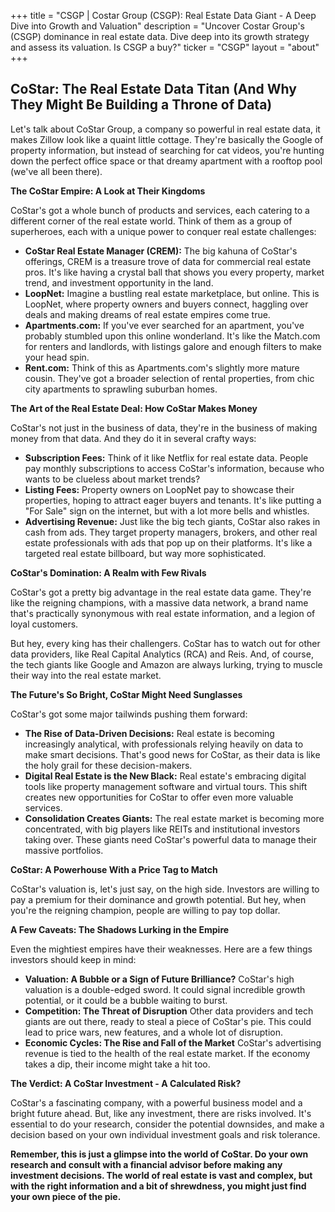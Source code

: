 +++
title = "CSGP |  Costar Group (CSGP): Real Estate Data Giant - A Deep Dive into Growth and Valuation"
description = "Uncover Costar Group's (CSGP) dominance in real estate data. Dive deep into its growth strategy and assess its valuation.  Is CSGP a buy?"
ticker = "CSGP"
layout = "about"
+++

        


## CoStar: The Real Estate Data Titan (And Why They Might Be Building a Throne of Data)

Let's talk about CoStar Group, a company so powerful in real estate data, it makes Zillow look like a quaint little cottage. They're basically the Google of property information, but instead of searching for cat videos, you're hunting down the perfect office space or that dreamy apartment with a rooftop pool (we've all been there).

**The CoStar Empire: A Look at Their Kingdoms**

CoStar's got a whole bunch of products and services, each catering to a different corner of the real estate world. Think of them as a group of superheroes, each with a unique power to conquer real estate challenges:

* **CoStar Real Estate Manager (CREM):** The big kahuna of CoStar's offerings, CREM is a treasure trove of data for commercial real estate pros. It's like having a crystal ball that shows you every property, market trend, and investment opportunity in the land.
* **LoopNet:** Imagine a bustling real estate marketplace, but online. This is LoopNet, where property owners and buyers connect, haggling over deals and making dreams of real estate empires come true.
* **Apartments.com:**  If you've ever searched for an apartment, you've probably stumbled upon this online wonderland. It's like the Match.com for renters and landlords, with listings galore and enough filters to make your head spin.
* **Rent.com:** Think of this as Apartments.com's slightly more mature cousin.  They've got a broader selection of rental properties, from chic city apartments to sprawling suburban homes.

**The Art of the Real Estate Deal: How CoStar Makes Money**

CoStar's not just in the business of data, they're in the business of making money from that data. And they do it in several crafty ways:

* **Subscription Fees:**  Think of it like Netflix for real estate data. People pay monthly subscriptions to access CoStar's information, because who wants to be clueless about market trends?
* **Listing Fees:**  Property owners on LoopNet pay to showcase their properties, hoping to attract eager buyers and tenants. It's like putting a "For Sale" sign on the internet, but with a lot more bells and whistles.
* **Advertising Revenue:**  Just like the big tech giants, CoStar also rakes in cash from ads. They target property managers, brokers, and other real estate professionals with ads that pop up on their platforms. It's like a targeted real estate billboard, but way more sophisticated.

**CoStar's Domination: A Realm with Few Rivals**

CoStar's got a pretty big advantage in the real estate data game. They're like the reigning champions, with a massive data network, a brand name that's practically synonymous with real estate information, and a legion of loyal customers.

But hey, every king has their challengers. CoStar has to watch out for other data providers, like Real Capital Analytics (RCA) and Reis. And, of course, the tech giants like Google and Amazon are always lurking, trying to muscle their way into the real estate market. 

**The Future's So Bright, CoStar Might Need Sunglasses**

CoStar's got some major tailwinds pushing them forward:

* **The Rise of Data-Driven Decisions:**  Real estate is becoming increasingly analytical, with professionals relying heavily on data to make smart decisions. That's good news for CoStar, as their data is like the holy grail for these decision-makers.
* **Digital Real Estate is the New Black:**  Real estate's embracing digital tools like property management software and virtual tours. This shift creates new opportunities for CoStar to offer even more valuable services.
* **Consolidation Creates Giants:**  The real estate market is becoming more concentrated, with big players like REITs and institutional investors taking over. These giants need CoStar's powerful data to manage their massive portfolios.

**CoStar: A Powerhouse With a Price Tag to Match**

CoStar's valuation is, let's just say, on the high side.  Investors are willing to pay a premium for their dominance and growth potential. But hey, when you're the reigning champion, people are willing to pay top dollar.

**A Few Caveats: The Shadows Lurking in the Empire**

Even the mightiest empires have their weaknesses. Here are a few things investors should keep in mind:

* **Valuation:  A Bubble or a Sign of Future Brilliance?**  CoStar's high valuation is a double-edged sword. It could signal incredible growth potential, or it could be a bubble waiting to burst.
* **Competition:  The Threat of Disruption**  Other data providers and tech giants are out there, ready to steal a piece of CoStar's pie. This could lead to price wars, new features, and a whole lot of disruption.
* **Economic Cycles: The Rise and Fall of the Market**  CoStar's advertising revenue is tied to the health of the real estate market. If the economy takes a dip, their income might take a hit too.

**The Verdict: A CoStar Investment - A Calculated Risk?**

CoStar's a fascinating company, with a powerful business model and a bright future ahead. But, like any investment, there are risks involved. It's essential to do your research, consider the potential downsides, and make a decision based on your own individual investment goals and risk tolerance. 

**Remember, this is just a glimpse into the world of CoStar. Do your own research and consult with a financial advisor before making any investment decisions. The world of real estate is vast and complex, but with the right information and a bit of shrewdness, you might just find your own piece of the pie.** 

        